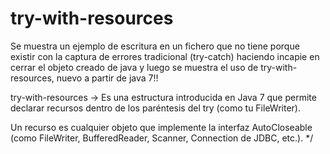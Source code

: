 # try-with-resources
Se muestra un ejemplo de escritura en un fichero que no tiene porque existir con la captura de errores tradicional (try-catch) haciendo incapie en cerrar el objeto creado
de java y luego se muestra el uso de try-with-resources, nuevo a partir de java 7!!


try-with-resources -> Es una estructura introducida en Java 7 que permite declarar recursos 
dentro de los paréntesis del try (como tu FileWriter).

Un recurso es cualquier objeto que implemente la interfaz AutoCloseable 
(como FileWriter, BufferedReader, Scanner, Connection de JDBC, etc.). */
